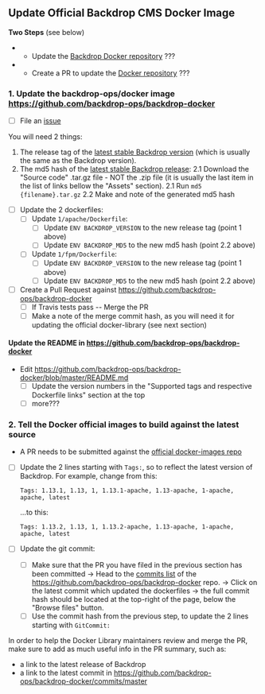
## Update Official Backdrop CMS Docker Image

**Two Steps** (see below)

- * Update the [Backdrop Docker repository](https://github.com/backdrop-ops/backdrop-docker) ???
- * Create a PR to update the [Docker repository](https://github.com/docker-library/official-images/blob/master/library/backdrop) ???

### 1. Update the backdrop-ops/docker image https://github.com/backdrop-ops/backdrop-docker

* [ ] File an [issue](https://github.com/backdrop-ops/backdrop-docker/issues)

You will need 2 things:
1. The release tag of the [latest stable Backdrop version](https://github.com/backdrop/backdrop/releases/latest) (which is usually the same as the Backdrop version).
2. The md5 hash of the [latest stable Backdrop release](https://github.com/backdrop/backdrop/releases/latest):
  2.1 Download the "Source code" .tar.gz file - NOT the .zip file (it is usually the last item in the list of links bellow the "Assets" section).
  2.1 Run `md5 {filename}.tar.gz`
  2.2 Make and note of the generated md5 hash

* [ ] Update the 2 dockerfiles:
  * [ ] Update `1/apache/Dockerfile`:
    * [ ] Update `ENV BACKDROP_VERSION` to the new release tag (point 1 above)
    * [ ] Update `ENV BACKDROP_MD5` to the new md5 hash (point 2.2 above)
  * [ ] Update `1/fpm/Dockerfile`:
    * [ ] Update `ENV BACKDROP_VERSION` to the new release tag (point 1 above)
    * [ ] Update `ENV BACKDROP_MD5` to the new md5 hash (point 2.2 above)
* [ ] Create a Pull Request against https://github.com/backdrop-ops/backdrop-docker
  * [ ] If Travis tests pass -- Merge the PR
  * [ ] Make a note of the merge commit hash, as you will need it for updating the official docker-library (see next section)

#### Update the README in https://github.com/backdrop-ops/backdrop-docker

* Edit https://github.com/backdrop-ops/backdrop-docker/blob/master/README.md
  * [ ] Update the version numbers in the "Supported tags and respective Dockerfile links" section at the top
  * [ ] more???

### 2. Tell the Docker official images to build against the latest source

* A PR needs to be submitted against the [official docker-images repo](https://github.com/docker-library/official-images/blob/master/library/backdrop)

- [ ] Update the 2 lines starting with  `Tags:`, so to reflect the latest version of Backdrop.
    For example, change from this:

    `Tags: 1.13.1, 1.13, 1, 1.13.1-apache, 1.13-apache, 1-apache, apache, latest`

    ...to this:

    `Tags: 1.13.2, 1.13, 1, 1.13.2-apache, 1.13-apache, 1-apache, apache, latest`

- [ ] Update the git commit:
  - [ ] Make sure that the PR you have filed in the previous section has been committed
    -> Head to the [commits list](https://github.com/backdrop-ops/backdrop-docker/commits/master) of the https://github.com/backdrop-ops/backdrop-docker repo.
    -> Click on the latest commit which updated the dockerfiles
    -> the full commit hash should be located at the top-right of the page, below the "Browse files" button.
  - [ ] Use the commit hash from the previous step, to update the 2 lines starting with `GitCommit:`

In order to help the Docker Library maintainers review and merge the PR, make sure to add as much useful info in the PR summary, such as:

* a link to the latest release of Backdrop
* a link to the latest commit in https://github.com/backdrop-ops/backdrop-docker/commits/master
